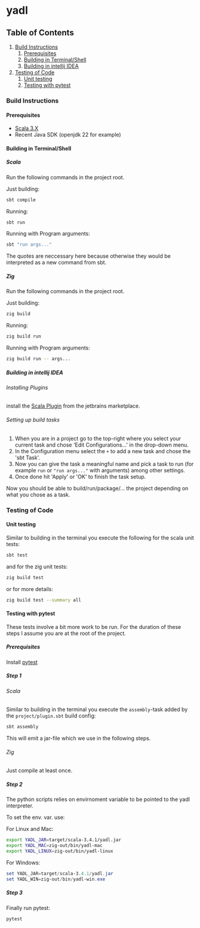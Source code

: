 # yadl
## Table of Contents
1. [Build Instructions](#build)
    1. [Prerequisites](#pre)
    2. [Building in Terminal/Shell](#build_sh)
    3. [Building in intellij IDEA](#build_idea)
2. [Testing of Code](#testing)
    1. [Unit testing](#unit)
    1. [Testing with pytest](#python)

### Build Instructions <a name="build"></a>

#### Prerequisites <a name="pre"></a>

- [Scala 3.X](https://www.scala-lang.org/download/)
- Recent Java SDK (openjdk 22 for example)

#### Building in Terminal/Shell <a name="build_sh"></a>

##### Scala

Run the following commands in the project root.

Just building:
```sh
sbt compile
```

Running:
```sh
sbt run
```

Running with Program arguments:
```sh
sbt "run args..."
```

The quotes are neccessary here because otherwise they would be interpreted as a new command from sbt.

##### Zig

Run the following commands in the project root.

Just building:
```sh
zig build
```

Running:
```sh
zig build run
```

Running with Program arguments:
```sh
zig build run -- args...
```

##### Building in intellij IDEA <a name="build_idea"></a>

###### Installing Plugins

install the [Scala Plugin](https://plugins.jetbrains.com/plugin/1347-scala/) from the
jetbrains marketplace.

###### Setting up build tasks

1. When you are in a project go to the top-right where you select your current task and chose 'Edit Configurations...' in the drop-down menu.
2. In the Configuration menu select the `+` to add a new task and chose the 'sbt Task'.
3. Now you can give the task a meaningful name and pick a task to run (for example `run` or `"run args..."` with arguments) among other settings.
4. Once done hit 'Apply' or 'OK' to finish the task setup.

Now you should be able to build/run/package/... the project depending on what you chose as a task.

### Testing of Code <a name="testing"></a>

#### Unit testing <a name="unit"></a>

Similar to building in the terminal you execute the following for the scala unit tests:
```sh
sbt test
```

and for the zig unit tests:
```sh
zig build test
```
or for more details:
```sh
zig build test --summary all
```

#### Testing with pytest <a name="python"></a>

These tests involve a bit more work to be run.
For the duration of these steps I assume you are at the root of the project.

##### Prerequisites

Install [pytest](https://pypi.org/project/pytest/)

##### Step 1

###### Scala

Similar to building in the terminal you execute the `assembly`-task added by the `project/plugin.sbt` build config:
```sh
sbt assembly
```
This will emit a jar-file which we use in the following steps.

###### Zig

Just compile at least once.

##### Step 2

The python scripts relies on envirnoment variable to be pointed to the yadl interpreter.

To set the env. var. use:

For Linux and Mac:
```sh
export YADL_JAR=target/scala-3.4.1/yadl.jar
export YADL_MAC=zig-out/bin/yadl-mac
export YADL_LINUX=zig-out/bin/yadl-linux
```

For Windows:
```powershell
set YADL_JAR=target/scala-3.4.1/yadl.jar
set YADL_WIN=zig-out/bin/yadl-win.exe
```
##### Step 3

Finally run pytest:
```sh
pytest
```


